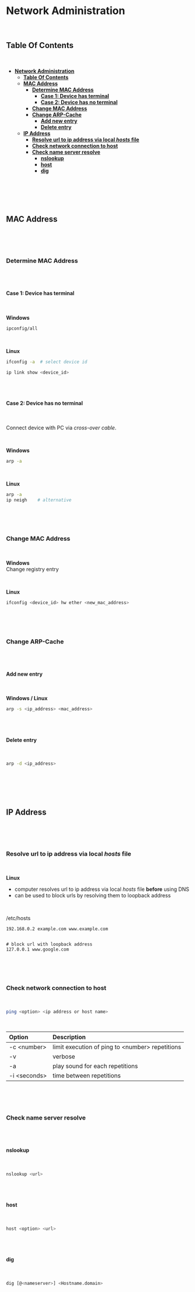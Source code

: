 # **Network Administration**
<br>

## **Table Of Contents**
<br>

- [**Network Administration**](#network-administration)
  - [**Table Of Contents**](#table-of-contents)
  - [**MAC Address**](#mac-address)
    - [**Determine MAC Address**](#determine-mac-address)
      - [**Case 1: Device has terminal**](#case-1-device-has-terminal)
      - [**Case 2: Device has no terminal**](#case-2-device-has-no-terminal)
    - [**Change MAC Address**](#change-mac-address)
    - [**Change ARP-Cache**](#change-arp-cache)
      - [**Add new entry**](#add-new-entry)
      - [**Delete entry**](#delete-entry)
  - [**IP Address**](#ip-address)
    - [**Resolve url to ip address via local *hosts* file**](#resolve-url-to-ip-address-via-local-hosts-file)
    - [**Check network connection to host**](#check-network-connection-to-host)
    - [**Check name server resolve**](#check-name-server-resolve)
      - [**nslookup**](#nslookup)
      - [**host**](#host)
      - [**dig**](#dig)

<br>
<br>
<br>
<br>

## **MAC Address**
<br>
<br>
<br>

### **Determine MAC Address**
<br>
<br>

#### **Case 1: Device has terminal**
<br>

**Windows**

```bash
ipconfig/all
```

<br>

**Linux**

```bash
ifconfig -a  # select device id

ip link show <device_id>
```

<br>
<br>

#### **Case 2: Device has no terminal**
<br>

Connect device with PC via *cross-over cable*.

<br>

**Windows**

```bash
arp -a
```

<br>

**Linux**

```bash
arp -a
ip neigh    # alternative
```

<br>
<br>
<br>

### **Change MAC Address**
<br>

**Windows**  
Change registry entry

<br>

**Linux**

```bash
ifconfig <device_id> hw ether <new_mac_address>
```

<br>
<br>
<br>

### **Change ARP-Cache**
<br>
<br>

#### **Add new entry**
<br>

**Windows / Linux**

```bash
arp -s <ip_address> <mac_address>
```

<br>
<br>

#### **Delete entry**
<br>

```bash
arp -d <ip_address>
```

<br>
<br>
<br>
<br>

## **IP Address**
<br>
<br>
<br>

### **Resolve url to ip address via local *hosts* file**
<br>

**Linux**

* computer resolves url to ip address via local *hosts* file **before** using DNS
* can be used to block urls by resolving them to loopback address

<br>

/etc/hosts

```
192.168.0.2 example.com www.example.com


# block url with loopback address
127.0.0.1 www.google.com
```

<br>
<br>
<br>

### **Check network connection to host**
<br>

```bash
ping <option> <ip address or host name>
```

<br>

|Option         |Description                                       |
|:--------------|:-------------------------------------------------|
|-c \<number\>  |limit execution of ping to \<number\> repetitions |
|-v             |verbose                                           |
|-a             |play sound for each repetitions                   |
|-i \<seconds\> |time between repetitions                          |

<br>
<br>
<br>

### **Check name server resolve**
<br>
<br>

#### **nslookup**
<br>

```bash
nslookup <url>
```

<br>
<br>

#### **host**
<br>

```bash
host <option> <url>
```

<br>
<br>

#### **dig**
<br>

```bash
dig [@<nameserver>] <Hostname.domain>
```